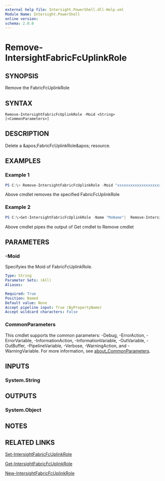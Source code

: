 ```yaml
---
external help file: Intersight.PowerShell.dll-Help.xml
Module Name: Intersight.PowerShell
online version:
schema: 2.0.0
---
```


# Remove-IntersightFabricFcUplinkRole

## SYNOPSIS
Remove the FabricFcUplinkRole

## SYNTAX

```
Remove-IntersightFabricFcUplinkRole -Moid <String> [<CommonParameters>]
```

## DESCRIPTION
Delete a &amp;apos;FabricFcUplinkRole&amp;apos; resource.

## EXAMPLES

### Example 1
```powershell
PS C:\> Remove-IntersightFabricFcUplinkRole -Moid "xxxxxxxxxxxxxxxxxxxxxxxxxxx"
```
Above cmdlet removes the specified FabricFcUplinkRole 

### Example 2
```powershell
PS C:\>Get-IntersightFabricFcUplinkRole -Name "MoName"|  Remove-IntersightFabricFcUplinkRole
```
Above cmdlet pipes the output of Get cmdlet to Remove cmdlet

## PARAMETERS

### -Moid
Specifyies the Moid of FabricFcUplinkRole.

```yaml
Type: String
Parameter Sets: (All)
Aliases:

Required: True
Position: Named
Default value: None
Accept pipeline input: True (ByPropertyName)
Accept wildcard characters: False
```

### CommonParameters
This cmdlet supports the common parameters: -Debug, -ErrorAction, -ErrorVariable, -InformationAction, -InformationVariable, -OutVariable, -OutBuffer, -PipelineVariable, -Verbose, -WarningAction, and -WarningVariable. For more information, see [about_CommonParameters](http://go.microsoft.com/fwlink/?LinkID=113216).

## INPUTS

### System.String

## OUTPUTS

### System.Object
## NOTES

## RELATED LINKS

[Set-IntersightFabricFcUplinkRole](./Set-IntersightFabricFcUplinkRole.md)

[Get-IntersightFabricFcUplinkRole](./Get-IntersightFabricFcUplinkRole.md)

[New-IntersightFabricFcUplinkRole](./New-IntersightFabricFcUplinkRole.md)

